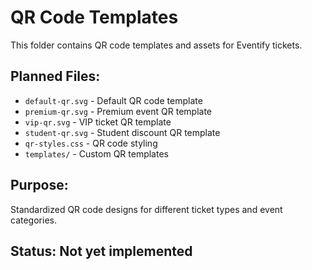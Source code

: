 # QR Code Templates

This folder contains QR code templates and assets for Eventify tickets.

## Planned Files:
- `default-qr.svg` - Default QR code template
- `premium-qr.svg` - Premium event QR template
- `vip-qr.svg` - VIP ticket QR template
- `student-qr.svg` - Student discount QR template
- `qr-styles.css` - QR code styling
- `templates/` - Custom QR templates

## Purpose:
Standardized QR code designs for different ticket types and event categories.

## Status: Not yet implemented
